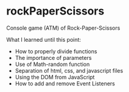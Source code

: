 # rockPaperScissors
Console game (ATM) of Rock-Paper-Scissors  

What I learned until this point:

  - How to properly divide functions
  - The importance of parameters
  - Use of Math-random function
  - Separation of html, css, and javascript files
  - Using the DOM from JavaScript
  - How to add and remove Event Listeners